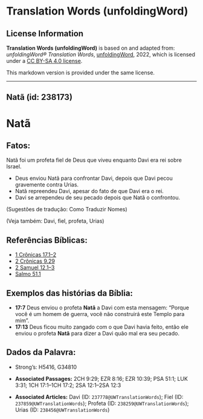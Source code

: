 # Translation Words (unfoldingWord)

## License Information

**Translation Words (unfoldingWord)** is based on and adapted from: _unfoldingWord® Translation Words_, [unfoldingWord](https://unfoldingword.org/utw), 2022, which is licensed under a [CC BY-SA 4.0 license](https://creativecommons.org/licenses/by-sa/4.0/legalcode.en).

This markdown version is provided under the same license.



--------------------------------

## Natã (id: 238173)

Natã
====

Fatos:
------

Natã foi um profeta fiel de Deus que viveu enquanto Davi era rei sobre Israel.

* Deus enviou Natã para confrontar Davi, depois que Davi pecou gravemente contra Urias.
* Natã repreendeu Davi, apesar do fato de que Davi era o rei.
* Davi se arrependeu de seu pecado depois que Natã o confrontou.

(Sugestões de tradução: Como Traduzir Nomes)

(Veja também: Davi, fiel, profeta, Urias)

Referências Bíblicas:
---------------------

* [1 Crônicas 17\.1–2](https://ref.ly/1Chr17:1-1Chr17:2)
* [2 Crônicas 9\.29](https://ref.ly/2Chr9:29)
* [2 Samuel 12\.1–3](https://ref.ly/2Sam12:1-2Sam12:3)
* [Salmo 51\.1](https://ref.ly/Ps51:1)

Exemplos das histórias da Bíblia:
---------------------------------

* **17:7** Deus enviou o profeta **Natã** a Davi com esta mensagem: “Porque você é um homem de guerra, você não construirá este Templo para mim”.
* **17:13** Deus ficou muito zangado com o que Davi havia feito, então ele enviou o profeta **Natã** para dizer a Davi quão mal era seu pecado.

Dados da Palavra:
-----------------

* Strong’s: H5416, G34810

* **Associated Passages:** 2CH 9:29; EZR 8:16; EZR 10:39; PSA 51:1; LUK 3:31; 1CH 17:1–1CH 17:2; 2SA 12:1–2SA 12:3
* **Associated Articles:** Davi (ID: `237778@UWTranslationWords`); Fiel (ID: `237859@UWTranslationWords`); Profeta (ID: `238259@UWTranslationWords`); Urias (ID: `238456@UWTranslationWords`)

